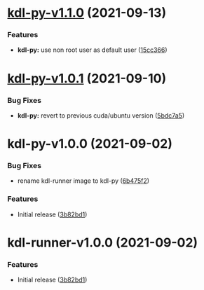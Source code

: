 # [kdl-py-v1.1.0](https://github.com/konstellation-io/kdl-runners/compare/kdl-py-v1.0.1...kdl-py-v1.1.0) (2021-09-13)


### Features

* **kdl-py:** use non root user as default user ([15cc366](https://github.com/konstellation-io/kdl-runners/commit/15cc36653a13063505ac5a9b38902bf7e5578d80))

# [kdl-py-v1.0.1](https://github.com/konstellation-io/kdl-runners/compare/kdl-py-v1.0.0...kdl-py-v1.0.1) (2021-09-10)


### Bug Fixes

* **kdl-py:** revert to previous cuda/ubuntu version ([5bdc7a5](https://github.com/konstellation-io/kdl-runners/commit/5bdc7a5b0e3a2c139e946d6297379cca9a226712))

# kdl-py-v1.0.0 (2021-09-02)


### Bug Fixes

* rename kdl-runner image to kdl-py ([6b475f2](https://github.com/konstellation-io/kdl-runners/commit/6b475f2cebc17baadf01dbd88e7e37fd4fca9929))


### Features

* Initial release ([3b82bd1](https://github.com/konstellation-io/kdl-runners/commit/3b82bd165bde340ea110d4ef2da171f3f1e5755e))

# kdl-runner-v1.0.0 (2021-09-02)


### Features

* Initial release ([3b82bd1](https://github.com/konstellation-io/kdl-runners/commit/3b82bd165bde340ea110d4ef2da171f3f1e5755e))
